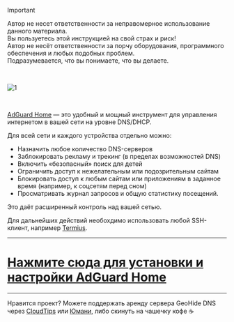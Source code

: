 > [!IMPORTANT]
> Автор не несет ответственности за неправомерное использование данного материала.  
> Вы пользуетесь этой инструкцией на свой страх и риск!  
> Автор не несёт ответственности за порчу оборудования, программного обеспечения и любых подобных проблем.  
> Подразумевается, что вы понимаете, что вы делаете.

<br>

![1](https://github.com/user-attachments/assets/2b759e30-141a-4921-91a8-d1230323a744)

<br>

[AdGuard Home](https://adguard.com/ru/adguard-home/overview.html) — это удобный и мощный инструмент для управления интернетом в вашей сети на уровне DNS/DHCP.

Для всей сети и каждого устройства отдельно можно:

*   Назначить любое количество DNS-серверов
*   Заблокировать рекламу и трекинг (в пределах возможностей DNS)
*   Включить «безопасный» поиск для детей
*   Ограничить доступ к нежелательным или подозрительным сайтам
*   Блокировать доступ к любым сайтам или приложениям в заданное время (например, к соцсетям перед сном)
*   Просматривать журнал запросов и общую статистику посещений.

Это даёт расширенный контроль над вашей сетью.

Для дальнейших действий необохдимо использовать любой SSH-клиент, например [Termius](https://termius.com/download).

***

# [Нажмите сюда для установки и настройки AdGuard Home](https://github.com/Internet-Helper/AdGuard-Home/wiki)

***

Нравится проект? Можете поддержать аренду сервера GeoHide DNS через [CloudTips](https://pay.cloudtips.ru/p/ddeac224) или [Юмани](https://yoomoney.ru/to/41001945296522), либо скинуть на чашечку кофе ☕
